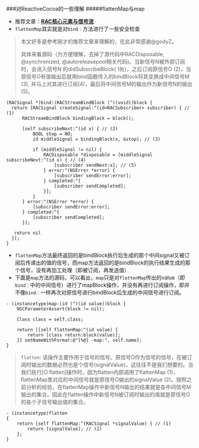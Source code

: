 ###对ReactiveCocoa的一些理解
#####flattenMap与map
* 推荐文章：**[RAC核心元素与信号流](http://www.jianshu.com/p/d262f2c55fbe)**
* `flattenMap`其实就是对`bind：`方法进行了一些安全检查

> 本文好多是参考刚才的推荐文章来理解的，在此非常感谢@godyZ。
> 
> 具体来看源码（为方便理解，去掉了源代码中RACDisposable, @synchronized, @autoreleasepool相关代码)。当新信号N被外部订阅时，会进入信号N 的didSubscribeBlock( 1处)，之后订阅原信号O (2)，当原信号O有值输出后就用bind函数传入的bindBlock将其变换成中间信号M (3), 并马上对其进行订阅(4)，最后将中间信号M的输出作为新信号N的输出 (5)。

```objc
(RACSignal *)bind:(RACStreamBindBlock (^)(void))block {
  return [RACSignal createSignal:^(id<RACSubscriber> subscriber) { // (1)
      RACStreamBindBlock bindingBlock = block();

      [self subscribeNext:^(id x) { // (2)
          BOOL stop = NO;
          id middleSignal = bindingBlock(x, &stop); // (3)

          if (middleSignal != nil) {
              RACDisposable *disposable = [middleSignal subscribeNext:^(id x) { // (4)
                  [subscriber sendNext:x]; // (5)
              } error:^(NSError *error) {
                  [subscriber sendError:error];
              } completed:^{
                  [subscriber sendCompleted];
              }];
          }
      } error:^(NSError *error) {
          [subscriber sendError:error];
      } completed:^{
          [subscriber sendCompleted];
      }];

   return nil
  }];
}
```

* `flattenMap`方法最终返回的是bindBlock执行后生成的那个中间signal又被订阅后传递出的值的信号，而map方法返回的是bindBlock的执行结果生成的那个信号，没有再加工处理（即被订阅，再发送值）
* 下面是`map`方法的源码，可以看出，`map`只是对`flattenMap`传出的value（即`bind：`中的中间信号）进行了mapBlock操作，并没有再进行订阅操作，即并不像`bind：`一样再次对原信号进行bindBlock后生成的中间信号进行订阅。

```objc
- (instancetype)map:(id (^)(id value))block {
	NSCParameterAssert(block != nil);

	Class class = self.class;
	
	return [[self flattenMap:^(id value) {
		return [class return:block(value)];
	}] setNameWithFormat:@"[%@] -map:", self.name];
}
```

> `flatten`: 该操作主要作用于信号的信号。原信号O作为信号的信号，在被订阅时输出的数据必然也是个信号(signalValue)，这往往不是我们想要的。当我们执行[O flatten]操作时，因为flatten内部调用了flattenMap (1)，flattenMap里对应的中间信号就是原信号O输出的signalValue (2)。按照之前分析的经验，在flattenMap操作中新信号N输出的结果就是各中间信号M输出的集合。因此在flatten操作中新信号N被订阅时输出的值就是原信号O的各个子信号输出值的集合。
> 
```objc
- (instancetype)flatten
{
    return [self flattenMap:^(RACSignal *signalValue) { // (1)
        return [signalValue]; // (2)
    };
}
```



